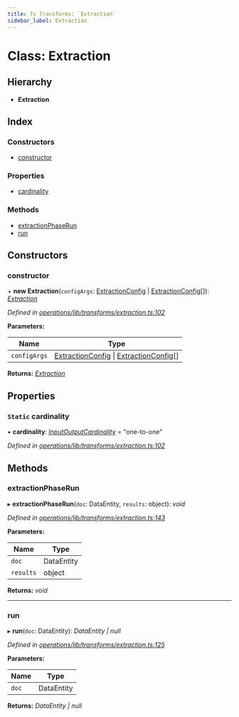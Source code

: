 ```yaml
---
title: Ts Transforms: `Extraction`
sidebar_label: Extraction
---
```


# Class: Extraction

## Hierarchy

* **Extraction**

## Index

### Constructors

* [constructor](extraction.md#constructor)

### Properties

* [cardinality](extraction.md#static-cardinality)

### Methods

* [extractionPhaseRun](extraction.md#extractionphaserun)
* [run](extraction.md#run)

## Constructors

###  constructor

\+ **new Extraction**(`configArgs`: [ExtractionConfig](../interfaces/extractionconfig.md) | [ExtractionConfig](../interfaces/extractionconfig.md)[]): *[Extraction](extraction.md)*

*Defined in [operations/lib/transforms/extraction.ts:102](https://github.com/terascope/teraslice/blob/d2d877b60/packages/ts-transforms/src/operations/lib/transforms/extraction.ts#L102)*

**Parameters:**

Name | Type |
------ | ------ |
`configArgs` | [ExtractionConfig](../interfaces/extractionconfig.md) \| [ExtractionConfig](../interfaces/extractionconfig.md)[] |

**Returns:** *[Extraction](extraction.md)*

## Properties

### `Static` cardinality

▪ **cardinality**: *[InputOutputCardinality](../overview.md#inputoutputcardinality)* = "one-to-one"

*Defined in [operations/lib/transforms/extraction.ts:102](https://github.com/terascope/teraslice/blob/d2d877b60/packages/ts-transforms/src/operations/lib/transforms/extraction.ts#L102)*

## Methods

###  extractionPhaseRun

▸ **extractionPhaseRun**(`doc`: DataEntity, `results`: object): *void*

*Defined in [operations/lib/transforms/extraction.ts:143](https://github.com/terascope/teraslice/blob/d2d877b60/packages/ts-transforms/src/operations/lib/transforms/extraction.ts#L143)*

**Parameters:**

Name | Type |
------ | ------ |
`doc` | DataEntity |
`results` | object |

**Returns:** *void*

___

###  run

▸ **run**(`doc`: DataEntity): *DataEntity | null*

*Defined in [operations/lib/transforms/extraction.ts:125](https://github.com/terascope/teraslice/blob/d2d877b60/packages/ts-transforms/src/operations/lib/transforms/extraction.ts#L125)*

**Parameters:**

Name | Type |
------ | ------ |
`doc` | DataEntity |

**Returns:** *DataEntity | null*
